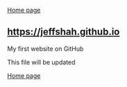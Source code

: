 [Home page](https://github.com/JeffShah)


## https://jeffshah.github.io
My first website on GitHub

This file will be updated

[Home page](https://github.com/JeffShah)